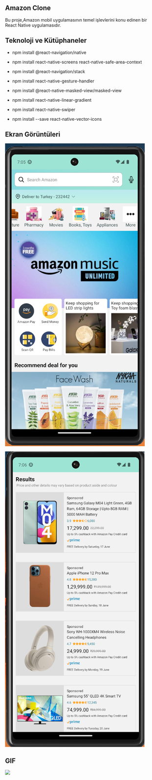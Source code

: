 ## Amazon Clone

Bu proje,Amazon mobil uygulamasının temel işlevlerini konu edinen bir React Native uygulamasıdır.

## Teknoloji ve Kütüphaneler

- npm install @react-navigation/native

- npm install react-native-screens react-native-safe-area-context

- npm install @react-navigation/stack

- npm install react-native-gesture-handler

- npm install @react-native-masked-view/masked-view

- npm install react-native-linear-gradient

- npm install react-native-swiper

- npm install --save react-native-vector-icons

## Ekran Görüntüleri

![](/src/assets/amazon1.png)

![](/src/assets/amazon2.png)


## GIF

![](/src/assets/amazon.gif)